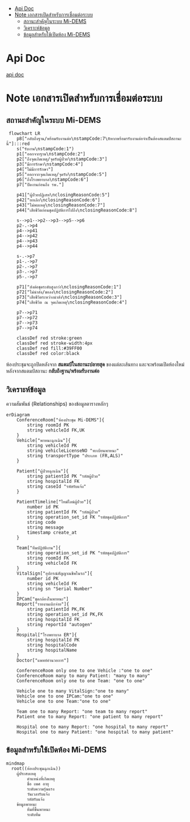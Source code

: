 - [Api Doc](#api-doc)
- [Note เอกสารเปิดสำหรับการเชื่อมต่อระบบ](#note-เอกสารเปิดสำหรับการเชื่อมต่อระบบ)
  - [สถานะสำคัญในระบบ Mi-DEMS](#สถานะสำคัญในระบบ-mi-dems)
  - [วิเคราะห์ข้อมูล](#วิเคราะห์ข้อมูล)
  - [ข้อมูลสำหรับใช้เปิดห้อง Mi-DEMS](#ข้อมูลสำหรับใช้เปิดห้อง-mi-dems)

# Api Doc
[api doc](https://lionants02.github.io/Mi-DEMS/)

# Note เอกสารเปิดสำหรับการเชื่อมต่อระบบ

## สถานะสำคัญในระบบ Mi-DEMS
```mermaid
 flowchart LR
    p8["กลับถึงฐาน/พร้อมรับงานต่อ\nstampCode:7\nหากพร้อมรรับงานต่อจำเป็นต้องสแตมป์สถานะนี้"]:::red
    s("รับงาน\nstampCode:1")
    p1["ออกจากฐาน\nstampCode:2"]
    p2["ถึงจุดเกิดเหตุ/จุดรับผู้ป่วย\nstampCode:3"]
    p3["มีการรักษา\nstampCode:4"]
    p4["ไม่มีการรักษา"]
    p5["ออกจากจุดเกิดเหตุ/จุดรับ\nstampCode:5"]
    p6["ถึงโรงพยาบาล\nstampCode:6"]
    p7["ปิดงานก่อนถึง รพ."]

    p41["ผู้ป่วยปฏิเสท\nclosingReasonCode:5"]
    p42["ยกเลิก\nclosingReasonCode:6"]
    p43["ไม่พบเหตุ\nclosingReasonCode:7"]
    p44["เสียชีวิตก่อนชุดปฏิบัติการไปถึง\nclosingReasonCode:8"]

    s-->p1-->p2-->p3-->p5-->p6
    p2-.->p4
    p4-->p41
    p4-->p42
    p4-->p43
    p4-->p44

    s-.->p7
    p1-.->p7
    p2-.->p7
    p3-.->p7
    p5-.->p7

    p71["ส่งต่อชุดระดับสูงกว่า\nclosingReasonCode:1"]
    p72["ไม่นำส่ง/ขอลง\nclosingReasonCode:2"]
    p73["เสียชีวิตระหว่างนำส่ง\nclosingReasonCode:3"]
    p74["เสียชีวิต ณ จุดเกิดเหตุ\nclosingReasonCode:4"]
    
    p7-->p71
    p7-->p72
    p7-->p73
    p7-->p74

    classDef red stroke:green
    classDef red stroke-width:4px
    classDef red fill:#39FF00
    classDef red color:black
```
ห้องประชุมจะถูกปิดหลังจาก **สแตมป์ในสถานะปลายสุด** ของแต่ละเส้นทาง และจะพร้อมเปิดห้องใหม่หลังจากสแตมป์สถานะ **กลับถึงฐาน/พร้อมรับงานต่อ**

## วิเคราะห์ข้อมูล
ความสัมพันธ์ (Relationships) ของข้อมูลตารางหลักๆ
```mermaid
erDiagram
    ConferenceRoom["ห้องประชุม Mi-DEMS"]{
        string roomId PK
        string vehicleId FK,UK
    }
    Vehicle["พาหนะฉุกเฉิน"]{
        string vehicleId PK
        string vehicleLicenseNO "ทะเบียนพาหนะ"
        string transportType "ประเภท (FR,ALS)"
    }

    Patient["ผู้ป่วยฉุกเฉิน"]{
        string patientId PK "รหัสผู้ป่วย"
        string hospitalId FK
        string caseId "รหัสรับแจ้ง"
    }
    
    PatientTimeline["ไทม์ไลน์ผู้ป่วย"]{
        number id PK
        string patientId FK "รหัสผู้ป่วย"
        string operation_set_id FK "รหัสชุดปฏิบัติการ"
        string code
        string message
        timestamp create_at
    }

    Team["ทีมปฏิบัติงาน"]{
        string operation_set_id PK "รหัสชุดปฏิบัติการ"
        string roomId FK
        string vehicleId FK
    }
    VitalSign["อุปกรณ์สัญญาณชีพในรถ"]{
        number id PK
        string vehicleId FK
        string sn "Serial Number"
    }
    IPCam["ชุดกล้องในพาหนะ"]
    Report["รายงานเบิกจ่าย"]{
        string patientId PK,FK
        string operation_set_id PK,FK
        string hospitalId FK
        string reportId "autogen"
    }
    Hospital["โรงพยาบาล ER"]{
        string hospitalId PK
        string hospitalCode
        string hospitalName
    }
    Doctor["แพทย์อำนวยการ"]

    ConferenceRoom only one to one Vehicle :"one to one"
    ConferenceRoom many to many Patient: "many to many"
    ConferenceRoom only one to one Team: "one to one"

    Vehicle one to many VitalSign:"one to many"
    Vehicle one to one IPCam:"one to one"
    Vehicle one to one Team:"one to one"

    Team one to many Report: "one team to many report"
    Patient one to many Report: "one patient to many report"

    Hospital one to many Report: "one hospital to many report"
    Hospital one to many Patient: "one hospital to many patient"

```
## ข้อมูลสำหรับใช้เปิดห้อง Mi-DEMS

```mermaid
mindmap
  root((ห้องประชุมฉุกเฉิน))
    ผู้ประสบเหตุ
        ตำแหน่งที่เกิดเหตุ
        ชื่อ เพศ อายุ
        ระดับความรุ่นแรง
        วันเวลารับแจ้ง
        รหัสรับแจ้ง
    ข้อมูลพาหนะ
        ทีมที่ขึ้นพาหนะ
        ระดับทีม
    
```